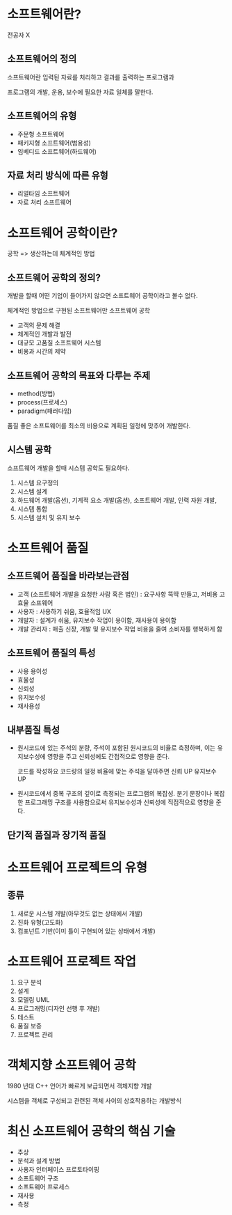 # 소프트웨어란?

전공자 X

## 소프트웨어의 정의

소프트웨어란 입력된 자료를 처리하고 결과를 출력하는 프로그램과

프로그램의 개발, 운용, 보수에 필요한 자료 일체를 말한다.

## 소프트웨어의 유형

-   주문형 소프트웨어
-   패키지형 소프트웨어(범용성)
-   임베디드 소프트웨어(하드웨어)

## 자료 처리 방식에 따른 유형

-   리얼타임 소프트웨어
-   자료 처리 소프트웨어

# 소프트웨어 공학이란?

공학 => 생산하는데 체계적인 방법

## 소프트웨어 공학의 정의?

개발을 할때 어떤 기업이 들어가지 않으면 소프트웨어 공학이라고 볼수 없다.

체계적인 방법으로 구현된 소프트웨어만 소프트웨어 공학

-   고객의 문제 해결
-   체계적인 개발과 발전
-   대규모 고품질 소프트웨어 시스템
-   비용과 시간의 제약

## 소프트웨어 공학의 목표와 다루는 주제

-   method(방법)
-   process(프로세스)
-   paradigm(패러다임)

품질 좋은 소프트웨어를
최소의 비용으로
계획된 일정에 맞추어 개발한다.

## 시스템 공학

소프트웨어 개발을 할때 시스템 공학도 필요하다.

1.  시스템 요구정의
2.  시스템 설계
3.  하드웨어 개발(옵션), 기계적 요소 개발(옵션), 소프트웨어 개발, 인력 자원 개발,
4.  시스템 통합
5.  시스템 설치 및 유지 보수

# 소프트웨어 품질

## 소프트웨어 품질을 바라보는관점

-   고객 (소프트웨어 개발을 요청한 사람 혹은 법인) : 요구사항 뚝딱 만들고, 저비용 고효율 소프웨어
-   사용자 : 사용하기 쉬움, 효율적임 UX
-   개발자 : 설계가 쉬움, 유지보수 작업이 용이함, 재사용이 용이함
-   개발 관리자 : 매출 신장, 개발 및 유지보수 작업 비용을 줄여 소비자를 행복하게 함

## 소프트웨어 품질의 특성

-   사용 용이성
-   효율성
-   신뢰성
-   유지보수성
-   재사용성

## 내부품질 특성

-   원시코드에 있는 주석의 분량,
    주석이 포함된 원시코드의 비율로 측정하며,
    이는 유지보수성에 영향을 주고 신뢰성에도 간접적으로 영향을 준다.

    코드를 작성하요 코드량의 일정 비율에 맞는 주석을 달아주면 신뢰 UP 유지보수 UP

-   원시코드에서 중복 구조의 깊이로 측정되는 프로그램의 복잡성.
    분기 문장이나 복잡한 프로그래밍 구조를 사용함으로써
    유지보수성과 신뢰성에 직접적으로 영향을 준다.

## 단기적 품질과 장기적 품질

# 소프트웨어 프로젝트의 유형

## 종류

1.  새로운 시스템 개발(아무것도 없는 상태에서 개발)
2.  진화 유형(고도화)
3.  컴포넌트 기반(이미 틀이 구현되어 있는 상태에서 개발)

# 소프트웨어 프로젝트 작업

1.  요구 분석
2.  설계
3.  모델링 UML
4.  프로그래밍(디자인 선행 후 개발)
5.  테스트
6.  품질 보증
7.  프로젝트 관리

# 객체지향 소프트웨어 공학

1980 년대 C++ 언어가 빠르게 보급되면서 객체지향 개발

시스템을 객체로 구성되고 관련된 객체 사이의 상호작용하는 개발방식

# 최신 소프트웨어 공학의 핵심 기술

-   추상
-   분석과 설계 방법
-   사용자 인터페이스 프로토타이핑
-   소프트웨어 구조
-   소프트웨어 프로세스
-   재사용
-   측정
